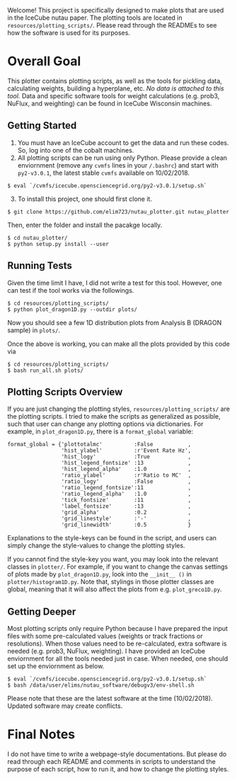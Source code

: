 Welcome! This project is specifically designed to make plots that are used in the IceCube nutau paper. The plotting tools are located in `resources/plotting_scripts/`. Please read through the READMEs to see how the software is used for its purposes.

Overall Goal
============

This plotter contains plotting scripts, as well as the tools for pickling data, calculating weights, building a hyperplane, etc. *No data is attached to this tool.* Data and specific software tools for weight calculations (e.g. prob3, NuFlux, and weighting) can be found in IceCube Wisconsin machines.

Getting Started
---------------

1. You must have an IceCube account to get the data and run these codes. So, log into one of the cobalt machines.
2. All plotting scripts can be run using only Python. Please provide a clean enviornment (remove any `cvmfs` lines in your `/.bashrc`) and start with `py2-v3.0.1`, the latest stable `cvmfs` available on 10/02/2018.
```
$ eval `/cvmfs/icecube.opensciencegrid.org/py2-v3.0.1/setup.sh`
```
3. To install this project, one should first clone it.
```
$ git clone https://github.com/elim723/nutau_plotter.git nutau_plotter
```
Then, enter the folder and install the pacakge locally.
```
$ cd nutau_plotter/
$ python setup.py install --user
```
Running Tests
-------------

Given the time limit I have, I did not write a test for this tool. However, one can test if the tool works via the followings.
```
$ cd resources/plotting_scripts/
$ python plot_dragon1D.py --outdir plots/
```
Now you should see a few 1D distribution plots from Analysis B (DRAGON sample) in `plots/`.

Once the above is working, you can make all the plots provided by this code via
```
$ cd resources/plotting_scripts/
$ bash run_all.sh plots/
```

Plotting Scripts Overview
-------------------------

If you are just changing the plotting styles, `resources/plotting_scripts/` are the plotting scripts. I tried to make the scripts as generalized as possible, such that user can change any plotting options via dictionaries. For example, in `plot_dragon1D.py`, there is a `format_global` variable:

```
format_global = {'plottotalmc'          :False           ,
                 'hist_ylabel'          :r'Event Rate Hz',
                 'hist_logy'            :True            ,
                 'hist_legend_fontsize' :13              ,
                 'hist_legend_alpha'    :1.0             ,
                 'ratio_ylabel'         :r'Ratio to MC'  ,
                 'ratio_logy'           :False           ,
                 'ratio_legend_fontsize':11              ,
                 'ratio_legend_alpha'   :1.0             ,
                 'tick_fontsize'        :11              ,
                 'label_fontsize'       :13              ,
                 'grid_alpha'           :0.2             ,
                 'grid_linestyle'       :'-'             ,
                 'grid_linewidth'       :0.5             }
```

Explanations to the style-keys can be found in the script, and users can simply change the style-values to change the plotting styles.

If you cannot find the style-key you want, you may look into the relevant classes in `plotter/`. For example, if you want to change the canvas settings of plots made by `plot_dragon1D.py`, look into the `__init__ ()` in `plotter/histogram1D.py`. Note that, stylings in those plotter classes are global, meaning that it will also affect the plots from e.g. `plot_greco1D.py`.

Getting Deeper
--------------

Most plotting scripts only require Python because I have prepared the input files with some pre-calculated values (weights or track fractions or resolutions). When those values need to be re-calculated, extra software is needed (e.g. prob3, NuFlux, weighting). I have provided an IceCube enviornment for all the tools needed just in case. When needed, one should set up the enviornment as below.
```
$ eval `/cvmfs/icecube.opensciencegrid.org/py2-v3.0.1/setup.sh`
$ bash /data/user/elims/nutau_software/debugv3/env-shell.sh
```
Please note that these are the latest software at the time (10/02/2018). Updated software may create conflicts.

Final Notes
===========

I do not have time to write a webpage-style documentations. But please do read through each README and comments in scripts to understand the purpose of each script, how to run it, and how to change the plotting styles.